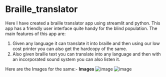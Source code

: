 # Braille_translator
Here I have created a braille translator app using streamlit and python.
This app has a friendly user interface quite handy for the blind population.
The main features of this app are:
1. Given any language it can translate it into braille and then using our low cost printer you can also get the hardcopy of the same.
2. Also given braille text you can translate into any language and then with an incorporated sound system you can also listen it.

   
Here are the Images for the same:-
<b> Images </b>
![image](https://github.com/shreyamaheshwari1/Braille_translator/assets/114720478/31cc2807-a5b1-4255-95b0-bb59522e27f8)
![image](https://github.com/shreyamaheshwari1/Braille_translator/assets/114720478/8dcfd30a-2929-4801-9675-48c861e5e52a)

